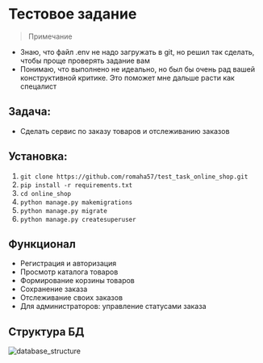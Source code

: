 # Тестовое задание
> Примечание
- Знаю, что файл .env не надо загружать в git, но решил так сделать, чтобы проще проверять задание вам
- Понимаю, что выполнено не идеально, но был бы очень рад вашей конструктивной критике. Это поможет мне дальше расти как спецалист

## Задача: 
- Сделать сервис по заказу товаров и отслеживанию заказов

## Установка:

1. `git clone https://github.com/romaha57/test_task_online_shop.git`
2. `pip install -r requirements.txt`
3. `cd online_shop`
4. `python manage.py makemigrations`
5. `python manage.py migrate`
6. `python manage.py createsuperuser`

## Функционал

- Регистрация и авторизация
- Просмотр каталога товаров
- Формирование корзины товаров
- Сохранение заказа
- Отслеживание своих заказов
- Для администраторов: управление статусами заказа

## Структура БД

![database_structure](/img/database_structure.png)
